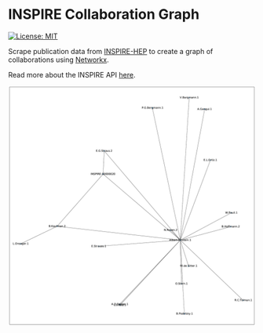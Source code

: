 # INSPIRE Collaboration Graph

[![License: MIT](https://img.shields.io/badge/License-MIT-yellow.svg)](https://opensource.org/licenses/MIT)

Scrape publication data from [INSPIRE-HEP](https://inspirehep.net/) to create a graph of collaborations using [Networkx](https://networkx.org/).

Read more about the INSPIRE API [here](https://github.com/inspirehep/rest-api-doc).

<img src="EinsteinGraph.png" width="700">
